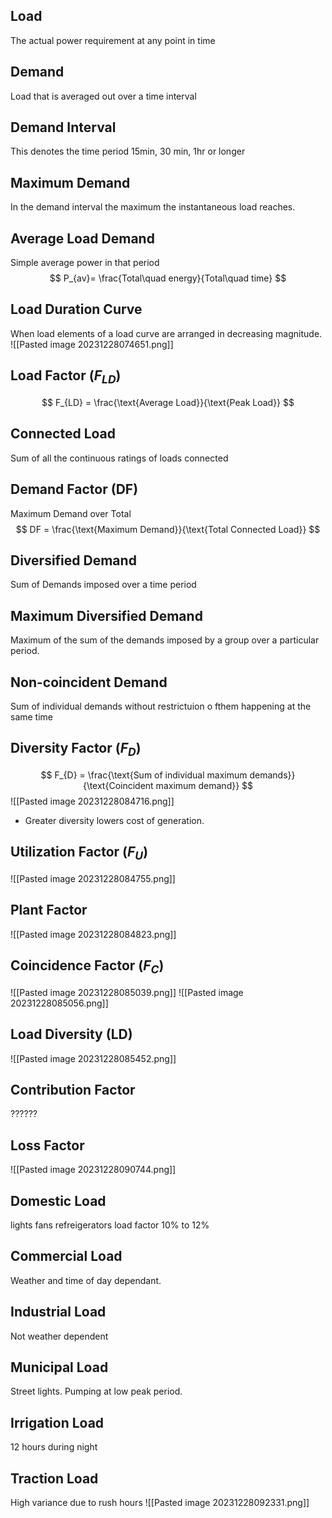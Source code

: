 ## Load
The actual power requirement at any point in time
## Demand
Load that is averaged out over a time interval
## Demand Interval
This denotes the time period 15min, 30 min, 1hr or longer
## Maximum Demand
In the demand interval the maximum the instantaneous load reaches.
## Average Load Demand
Simple average power in that period
$$
P_{av}= \frac{Total\quad energy}{Total\quad time}
$$
## Load Duration Curve
When load elements of a load curve are arranged in decreasing magnitude.
![[Pasted image 20231228074651.png]]
## Load Factor ($F_{LD}$)
$$
F_{LD} = \frac{\text{Average Load}}{\text{Peak Load}}
$$
## Connected Load
Sum of all the continuous ratings of loads connected
## Demand Factor (DF)
Maximum Demand over Total 
$$
DF = \frac{\text{Maximum Demand}}{\text{Total Connected Load}}
$$
## Diversified Demand
Sum of Demands imposed over a time period
## Maximum Diversified Demand
Maximum of the sum of the demands imposed by a group over a particular period.
## Non-coincident Demand
Sum of individual demands without restrictuion o fthem happening at the same time
## Diversity Factor ($F_D$)
$$
F_{D} = \frac{\text{Sum of individual maximum demands}}{\text{Coincident maximum demand}}
$$
![[Pasted image 20231228084716.png]]
- Greater diversity lowers cost of generation.
## Utilization Factor ($F_U$)
![[Pasted image 20231228084755.png]]
## Plant Factor
![[Pasted image 20231228084823.png]]
## Coincidence Factor ($F_C$)
![[Pasted image 20231228085039.png]]
![[Pasted image 20231228085056.png]]
## Load Diversity (LD)
![[Pasted image 20231228085452.png]]
## Contribution Factor
??????
## Loss Factor
![[Pasted image 20231228090744.png]]

## Domestic Load
lights fans refreigerators
load factor 10% to 12%
## Commercial Load
Weather and time of day dependant.
## Industrial Load
Not weather dependent
## Municipal Load
Street lights. Pumping at low peak period.
## Irrigation Load
12 hours during night
## Traction Load
High variance due to rush hours
![[Pasted image 20231228092331.png]]
